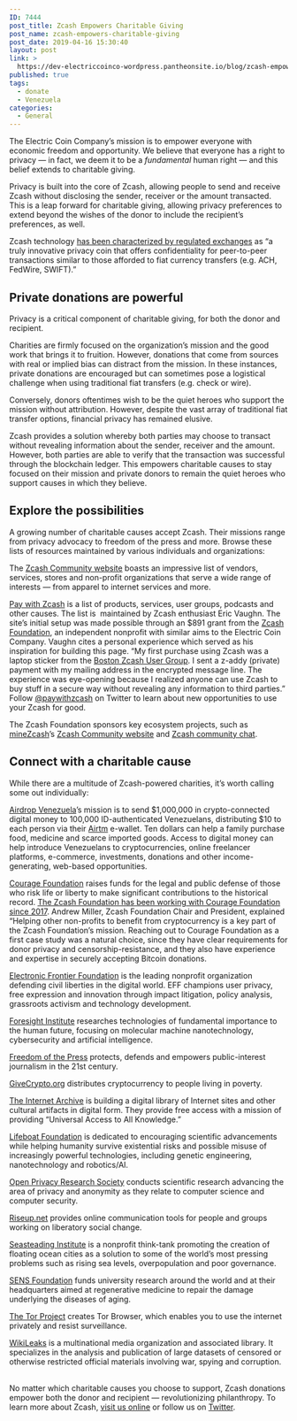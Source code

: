 ```yaml
---
ID: 7444
post_title: Zcash Empowers Charitable Giving
post_name: zcash-empowers-charitable-giving
post_date: 2019-04-16 15:30:40
layout: post
link: >
  https://dev-electriccoinco-wordpress.pantheonsite.io/blog/zcash-empowers-charitable-giving/
published: true
tags:
  - donate
  - Venezuela
categories:
  - General
---
```

<!-- wp:paragraph -->
<p>The Electric Coin Company’s mission is to empower everyone with economic freedom and opportunity. We believe that everyone has a right to privacy — in fact, we deem it to be a <em>fundamental </em>human right — and this belief extends to charitable giving.</p>
<!-- /wp:paragraph -->

<!-- wp:paragraph -->
<p>Privacy is built into the core of Zcash, allowing people to send and receive Zcash without disclosing the sender, receiver or the amount transacted. This is a leap forward for charitable giving, allowing privacy preferences to extend beyond the wishes of the donor to include the recipient’s preferences, as well. <br></p>
<!-- /wp:paragraph -->

<!-- wp:paragraph -->
<p>Zcash technology <a rel="noreferrer noopener" aria-label=" (opens in a new tab)" href="https://medium.com/gemini/gemini-is-now-the-worlds-first-licensed-zcash-exchange-dfa7da992816" target="_blank">has been characterized by regulated exchanges</a> as “a truly innovative privacy coin that offers confidentiality for peer-to-peer transactions similar to those afforded to fiat currency transfers (e.g. ACH, FedWire, SWIFT).” <br></p>
<!-- /wp:paragraph -->

<!-- wp:heading -->
<h2>Private donations are powerful</h2>
<!-- /wp:heading -->

<!-- wp:paragraph -->
<p>Privacy is a critical component of charitable giving, for both the donor and recipient. </p>
<!-- /wp:paragraph -->

<!-- wp:paragraph -->
<p>Charities are firmly focused on the organization’s mission and the good work that brings it to fruition. However, donations that come from sources with real or implied bias can distract from the mission. In these instances, private donations are encouraged but can sometimes pose a logistical challenge when using traditional fiat transfers (e.g. check or wire).</p>
<!-- /wp:paragraph -->

<!-- wp:paragraph -->
<p>Conversely, donors oftentimes wish to be the quiet heroes who support the mission without attribution. However, despite the vast array of traditional fiat transfer options, financial privacy has remained elusive.</p>
<!-- /wp:paragraph -->

<!-- wp:paragraph -->
<p>Zcash provides a solution whereby both parties may choose to transact without revealing information about the sender, receiver and the amount. However, both parties are able to verify that the transaction was successful through the blockchain ledger. This empowers charitable causes to stay focused on their mission and private donors to remain the quiet heroes who support causes in which they believe. <br></p>
<!-- /wp:paragraph -->

<!-- wp:heading -->
<h2>Explore the possibilities </h2>
<!-- /wp:heading -->

<!-- wp:paragraph -->
<p>A growing number of charitable causes accept Zcash. Their missions range from privacy advocacy to freedom of the press and more. Browse these lists of resources maintained by various individuals and organizations:</p>
<!-- /wp:paragraph -->

<!-- wp:paragraph -->
<p>The <a rel="noreferrer noopener" aria-label=" (opens in a new tab)" href="https://www.zcashcommunity.com/pay-with-zcash/" target="_blank">Zcash Community website</a> boasts an impressive list of vendors, services, stores and non-profit organizations that serve a wide range of interests — from apparel to internet services and more.</p>
<!-- /wp:paragraph -->

<!-- wp:paragraph -->
<p><a rel="noreferrer noopener" aria-label=" (opens in a new tab)" href="https://paywithz.cash/" target="_blank">Pay with Zcash</a> is a list of products, services, user groups, podcasts and other causes. The list is &nbsp;maintained by Zcash enthusiast Eric Vaughn. The site’s initial setup was made possible through an $891 grant from the <a rel="noreferrer noopener" aria-label=" (opens in a new tab)" href="https://www.zfnd.org/" target="_blank">Zcash Foundation</a>, an independent nonprofit with similar aims to the Electric Coin Company. Vaughn cites a personal experience which served as his inspiration for building this page. “My first purchase using Zcash was a laptop sticker from the <a rel="noreferrer noopener" aria-label=" (opens in a new tab)" href="https://openbazaar.com/store/QmYs2Hc2b2dMWPw1qbrYWS5zCRRjWzgUu3XAPWP239SNGp" target="_blank">Boston Zcash User Group</a>. I sent a z-addy (private) payment with my mailing address in the encrypted message line. The experience was eye-opening because I realized anyone can use Zcash to buy stuff in a secure way without revealing any information to third parties.” Follow <a rel="noreferrer noopener" aria-label=" (opens in a new tab)" href="https://twitter.com/paywithzcash" target="_blank">@paywithzcash</a> on Twitter to learn about new opportunities to use your Zcash for good. </p>
<!-- /wp:paragraph -->

<!-- wp:paragraph -->
<p>The Zcash Foundation sponsors key ecosystem projects, such as <a rel="noreferrer noopener" aria-label=" (opens in a new tab)" href="https://twitter.com/minezcash" target="_blank">mineZcash</a>’s <a rel="noreferrer noopener" aria-label=" (opens in a new tab)" href="https://www.zcashcommunity.com/" target="_blank">Zcash Community website</a> and <a href="https://chat.zcashcommunity.com/" target="_blank" rel="noreferrer noopener" aria-label=" (opens in a new tab)">Zcash community chat</a>.<br></p>
<!-- /wp:paragraph -->

<!-- wp:heading -->
<h2>Connect with a charitable cause</h2>
<!-- /wp:heading -->

<!-- wp:paragraph -->
<p>While there are a multitude of Zcash-powered charities, it’s worth calling some out individually:</p>
<!-- /wp:paragraph -->

<!-- wp:paragraph -->
<p><a rel="noreferrer noopener" aria-label=" (opens in a new tab)" href="https://airdropvenezuela.org/#Donate" target="_blank">Airdrop Venezuela</a>’s mission is to send $1,000,000 in crypto-connected digital money to 100,000 ID-authenticated Venezuelans, distributing $10 to each person via their <a href="https://www.airtm.io/#/" target="_blank" rel="noreferrer noopener" aria-label=" (opens in a new tab)">Airtm</a> e-wallet. Ten dollars can help a family purchase food, medicine and scarce imported goods. Access to digital money can help introduce Venezuelans to cryptocurrencies, online freelancer platforms, e-commerce, investments, donations and other income-generating, web-based opportunities.<br></p>
<!-- /wp:paragraph -->

<!-- wp:paragraph -->
<p><a rel="noreferrer noopener" aria-label=" (opens in a new tab)" href="https://couragefound.org/donate" target="_blank">Courage Foundation</a> raises funds for the legal and public defense of those who risk life or liberty to make significant contributions to the historical record. <a rel="noreferrer noopener" aria-label=" (opens in a new tab)" href="https://www.zfnd.org/blog/courage-foundation-welcomes-zcash-donations/" target="_blank">The Zcash Foundation has been working with Courage Foundation since 2017</a>. Andrew Miller, Zcash Foundation Chair and President, explained “Helping other non-profits to benefit from cryptocurrency is a key part of the Zcash Foundation’s mission. Reaching out to Courage Foundation as a first case study was a natural choice, since they have clear requirements for donor privacy and censorship-resistance, and they also have experience and expertise in securely accepting Bitcoin donations.<br></p>
<!-- /wp:paragraph -->

<!-- wp:paragraph -->
<p><a rel="noreferrer noopener" aria-label=" (opens in a new tab)" href="https://www.eff.org/pages/cryptocurrency-donations" target="_blank">Electronic Frontier Foundation</a> is the leading nonprofit organization defending civil liberties in the digital world. EFF champions user privacy, free expression and innovation through impact litigation, policy analysis, grassroots activism and technology development.<br></p>
<!-- /wp:paragraph -->

<!-- wp:paragraph -->
<p><a href="https://foresight.org/donate/donate-or-sponsor/" target="_blank" rel="noreferrer noopener" aria-label=" (opens in a new tab)">Foresight Institute</a> researches technologies of fundamental importance to the human future, focusing on molecular machine nanotechnology, cybersecurity and artificial intelligence.<br></p>
<!-- /wp:paragraph -->

<!-- wp:paragraph -->
<p><a rel="noreferrer noopener" aria-label=" (opens in a new tab)" href="https://freedom.press/donate/cryptocurrency/" target="_blank">Freedom of the Press</a> protects, defends and empowers public-interest journalism in the 21st century.</p>
<!-- /wp:paragraph -->

<!-- wp:paragraph -->
<p><a rel="noreferrer noopener" href="https://www.givecrypto.org/" target="_blank">GiveCrypto.org</a> distributes cryptocurrency to people living in poverty.
</p>
<!-- /wp:paragraph -->

<!-- wp:paragraph -->
<p><a href="https://archive.org/about/" target="_blank" rel="noreferrer noopener" aria-label=" (opens in a new tab)">The Internet Archive</a> is building a digital library of Internet sites and other cultural artifacts in digital form. They provide free access with a mission of providing “Universal Access to All Knowledge.”</p>
<!-- /wp:paragraph -->

<!-- wp:paragraph -->
<p><a href="https://lifeboat.com/news.cgi?177" target="_blank" rel="noreferrer noopener" aria-label=" (opens in a new tab)">Lifeboat Foundation</a> is dedicated to encouraging scientific advancements while helping humanity survive existential risks and possible misuse of increasingly powerful technologies, including genetic engineering, nanotechnology and robotics/AI.</p>
<!-- /wp:paragraph -->

<!-- wp:paragraph -->
<p><a href="https://openprivacy.ca/donate/" target="_blank" rel="noreferrer noopener" aria-label=" (opens in a new tab)">Open Privacy Research Society</a> conducts scientific research advancing the area of privacy and anonymity as they relate to computer science and computer security.</p>
<!-- /wp:paragraph -->

<!-- wp:paragraph -->
<p><a href="https://riseup.net/en/donate#zcash" target="_blank" rel="noreferrer noopener" aria-label=" (opens in a new tab)">Riseup.net</a> provides online communication tools for people and groups working on liberatory social change.</p>
<!-- /wp:paragraph -->

<!-- wp:paragraph -->
<p><a href="https://www.seasteading.org/" target="_blank" rel="noreferrer noopener" aria-label=" (opens in a new tab)">Seasteading Institute</a> is a nonprofit think-tank promoting the creation of floating ocean cities as a solution to some of the world’s most pressing problems such as rising sea levels, overpopulation and poor governance. </p>
<!-- /wp:paragraph -->

<!-- wp:paragraph -->
<p><a href="http://www.sens.org/" target="_blank" rel="noreferrer noopener" aria-label=" (opens in a new tab)">SENS Foundation</a> funds university research around the world and at their headquarters aimed at regenerative medicine to repair the damage underlying the diseases of aging. </p>
<!-- /wp:paragraph -->

<!-- wp:paragraph -->
<p><a href="https://donate.torproject.org/cryptocurrency" target="_blank" rel="noreferrer noopener" aria-label=" (opens in a new tab)">The Tor Project</a> creates Tor Browser, which enables you to use the internet privately and resist surveillance.</p>
<!-- /wp:paragraph -->

<!-- wp:paragraph -->
<p><a href="https://shop.wikileaks.org/donate#db8" target="_blank" rel="noreferrer noopener" aria-label=" (opens in a new tab)">WikiLeaks</a> is a multinational media organization and associated library. It specializes in the analysis and publication of large datasets of censored or otherwise restricted official materials involving war, spying and corruption.<br></p>
<!-- /wp:paragraph -->

<!-- wp:paragraph -->
<p><br>No matter which charitable causes you choose to support, Zcash donations empower both the donor and recipient  —  revolutionizing philanthropy. To learn more about Zcash, <a href="https://z.cash/">visit us online</a> or follow us on <a rel="noreferrer noopener" aria-label=" (opens in a new tab)" href="https://twitter.com/electriccoinco" target="_blank">Twitter</a>. <br></p>
<!-- /wp:paragraph -->